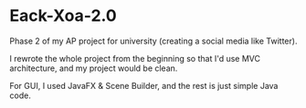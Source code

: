 # Eack-Xoa-2.0

Phase 2 of my AP project for university (creating a social media like Twitter).

I rewrote the whole project from the beginning so that I'd use MVC architecture, and my project would be clean.

For GUI, I used JavaFX & Scene Builder, and the rest is just simple Java code.